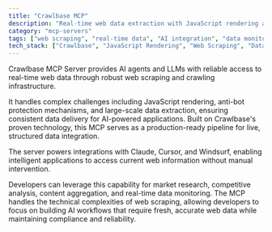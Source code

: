 ```yaml
---
title: "Crawlbase MCP"
description: "Real-time web data extraction with JavaScript rendering and anti-bot protection for AI workflows and applications."
category: "mcp-servers"
tags: ["web scraping", "real-time data", "AI integration", "data monitoring", "anti-bot protection"]
tech_stack: ["Crawlbase", "JavaScript Rendering", "Web Scraping", "Data Extraction", "AI Workflows", "Claude", "Cursor", "Windsurf"]
---
```


Crawlbase MCP Server provides AI agents and LLMs with reliable access to real-time web data through robust web scraping and crawling infrastructure. 

It handles complex challenges including JavaScript rendering, anti-bot protection mechanisms, and large-scale data extraction, ensuring consistent data delivery for AI-powered applications. Built on Crawlbase's proven technology, this MCP serves as a production-ready pipeline for live, structured data integration.

The server powers integrations with Claude, Cursor, and Windsurf, enabling intelligent applications to access current web information without manual intervention. 

Developers can leverage this capability for market research, competitive analysis, content aggregation, and real-time data monitoring. The MCP handles the technical complexities of web scraping, allowing developers to focus on building AI workflows that require fresh, accurate web data while maintaining compliance and reliability.